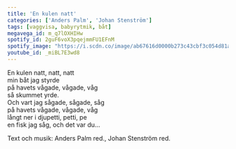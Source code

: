 ```yaml
---
title: 'En kulen natt'
categories: ['Anders Palm', 'Johan Stenström']
tags: [vaggvisa, babyrytmik, båt]
megavega_id: m_q7lOXHIHw
spotify_id: 2guF6voX3pqejmmFU1EFnM
spotify_image: "https://i.scdn.co/image/ab67616d0000b273c43cbf3c054d81a34f1a0b41"
youtube_id: _miBL7E3wd8
---
```


En kulen natt, natt, natt  
min båt jag styrde  
på havets vågade, vågade, våg  
så skummet yrde.  
Och vart jag sågade, sågade, såg  
på havets vågade, vågade, våg  
långt ner i djupetti, petti, pe  
en fisk jag såg, och det var du…

Text och musik:  Anders Palm red., Johan Stenström red.
